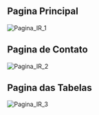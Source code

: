 ## Pagina Principal 

![Pagina_IR_1](https://user-images.githubusercontent.com/78672215/116925287-5e45b880-ac2f-11eb-98c0-9b5e51f119dd.png)

## Pagina de Contato

![Pagina_IR_2](https://user-images.githubusercontent.com/78672215/116925316-69004d80-ac2f-11eb-9489-492fd46c221d.png)

## Pagina das Tabelas

![Pagina_IR_3](https://user-images.githubusercontent.com/78672215/116925341-71f11f00-ac2f-11eb-9f3d-0f7450f10be6.png)
